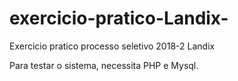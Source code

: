 # exercicio-pratico-Landix-
Exercicio pratico processo seletivo 2018-2 Landix


Para testar o sistema, necessita PHP e Mysql.

